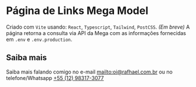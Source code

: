 # Página de Links Mega Model

Criado com `Vite` usando: `React`, `Typescript`, `Tailwind`, `PostCSS`.
_(Em breve)_ A página retorna a consulta via API da Mega com as informações fornecidas em `.env` e `.env.production`.

## Saiba mais

Saiba mais falando comigo no e-mail [mailto:oi@rafhael.com.br](rmarsigli@gmail.com) ou no telefone/Whatsapp [+55 (12) 98317-3077](https://wa.me/5512983173077)